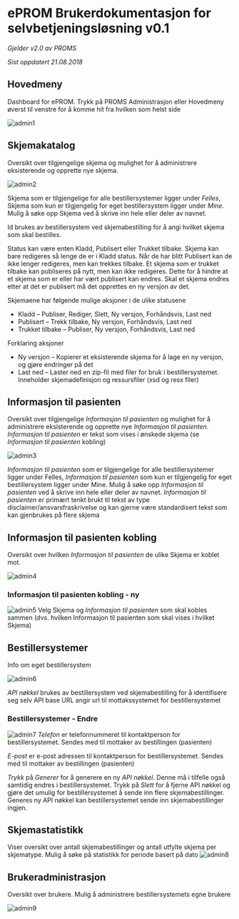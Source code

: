 # ePROM Brukerdokumentasjon for selvbetjeningsløsning v0.1

*Gjelder v2.0 av PROMS*

*Sist oppdatert 21.08.2018*


## Hovedmeny
Dashboard for ePROM. Trykk på PROMS Administrasjon eller Hovedmeny øverst til venstre for å komme hit fra hvilken som helst side
 
![admin1](img/admin1.png)


## Skjemakatalog
Oversikt over tilgjengelige skjema og mulighet for å administrere eksisterende og opprette nye skjema.

![admin2](img/admin2.png)

Skjema som er tilgjengelige for alle bestillersystemer ligger under *Felles*, Skjema som kun er tilgjengelig for eget bestillersystem ligger under *Mine*. Mulig å søke opp Skjema ved å skrive inn hele eller deler av navnet.

Id brukes av bestillersystem ved skjemabestilling for å angi hvilket skjema som skal bestilles.

Status kan være enten Kladd, Publisert eller Trukket tilbake. Skjema kan bare redigeres så lenge de er i Kladd status. Når de har blitt Publisert kan de ikke lenger redigeres, men kan trekkes tilbake. Et skjema som er trukket tilbake kan publiseres på nytt, men kan ikke redigeres. Dette for å hindre at et skjema som er eller har vært publisert kan endres. Skal et skjema endres etter at det er publisert må det opprettes en ny versjon av det.

Skjemaene har følgende mulige aksjoner i de ulike statusene
*	Kladd – Publiser, Rediger, Slett, Ny versjon, Forhåndsvis, Last ned
*	Publisert – Trekk tilbake, Ny versjon, Forhåndsvis, Last ned
*	Trukket tilbake – Publiser, Ny versjon, Forhåndsvis, Last ned

Forklaring aksjoner
*	Ny versjon – Kopierer et eksisterende skjema for å lage en ny versjon, og gjøre endringer på det
*	Last ned – Laster ned en zip-fil med filer for bruk i bestillersystemet. Inneholder skjemadefinisjon og ressursfiler (xsd og resx filer)



## Informasjon til pasienten
Oversikt over tilgjengelige *Informasjon til pasienten* og mulighet for å administrere eksisterende og opprette nye *Informasjon til pasienten*.
*Informasjon til pasienten* er tekst som vises i ønskede skjema (se *Informasjon til pasienten* kobling)

![admin3](img/admin3.png)

*Informasjon til pasienten* som er tilgjengelige for alle bestillersystemer ligger under Felles, *Informasjon til pasienten* som kun er tilgjengelig for eget bestillersystem ligger under Mine. Mulig å søke opp *Informasjon til pasienten* ved å skrive inn hele eller deler av navnet. *Informasjon til pasienten* er primært tenkt brukt til tekst av type disclaimer/ansvarsfraskrivelse og kan gjerne være standardisert tekst som kan gjenbrukes på flere skjema



## Informasjon til pasienten kobling
Oversikt over hvilken *Informasjon til pasienten* de ulike Skjema er koblet mot.

![admin4](img/admin4.png)



### Informasjon til pasienten kobling - ny

![admin5](img/admin5.png)
Velg Skjema og *Informasjon til pasienten* som skal kobles sammen (dvs. hvilken Informasjon til pasienten som skal vises i hvilket Skjema)



## Bestillersystemer
Info om eget bestillersystem

![admin6](img/admin6.png)

*API nøkkel* brukes av bestillersystem ved skjemabestilling for å identifisere seg selv
API base URL angir url til mottakssystemet for bestillersystemet



### Bestillersystemer - Endre

![admin7](img/admin7.png)
*Telefon* er telefonnummeret til kontaktperson for bestillersystemet. Sendes med til mottaker av bestillingen (pasienten)

*E-post* er e-post adressen til kontaktperson for bestillersystemet. Sendes med til mottaker av bestillingen (pasienten)

*Trykk* på *Generer* for å generere en ny *API nøkkel*. Denne må i tilfelle også samtidig endres i bestillersystemet. Trykk på *Slett* for å fjerne API nøkkel og gjøre det umulig for bestillersystemet å sende inn flere skjemabestillinger. Generes ny API nøkkel kan bestillersystemet sende inn skjemabestillinger ingjen.



## Skjemastatistikk
Viser oversikt over antall skjemabestillinger og antall utfylte skjema per skjematype. Mulig å søke på statistikk for periode basert på dato
![admin8](img/admin8.png)



## Brukeradministrasjon
Oversikt over brukere. Mulig å administrere bestillersystemets egne brukere

![admin9](img/admin9.png)
